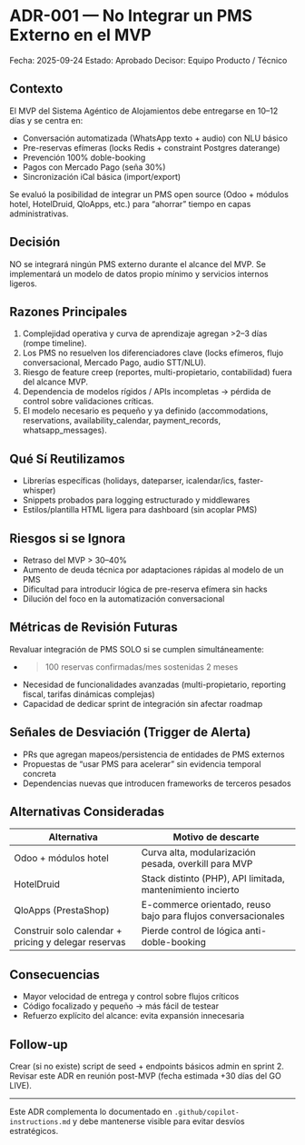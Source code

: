 # ADR-001 — No Integrar un PMS Externo en el MVP

Fecha: 2025-09-24
Estado: Aprobado
Decisor: Equipo Producto / Técnico

## Contexto
El MVP del Sistema Agéntico de Alojamientos debe entregarse en 10–12 días y se centra en:
- Conversación automatizada (WhatsApp texto + audio) con NLU básico
- Pre-reservas efímeras (locks Redis + constraint Postgres daterange)
- Prevención 100% doble-booking
- Pagos con Mercado Pago (seña 30%)
- Sincronización iCal básica (import/export)

Se evaluó la posibilidad de integrar un PMS open source (Odoo + módulos hotel, HotelDruid, QloApps, etc.) para “ahorrar” tiempo en capas administrativas.

## Decisión
NO se integrará ningún PMS externo durante el alcance del MVP. Se implementará un modelo de datos propio mínimo y servicios internos ligeros.

## Razones Principales
1. Complejidad operativa y curva de aprendizaje agregan >2–3 días (rompe timeline).
2. Los PMS no resuelven los diferenciadores clave (locks efímeros, flujo conversacional, Mercado Pago, audio STT/NLU).
3. Riesgo de feature creep (reportes, multi-propietario, contabilidad) fuera del alcance MVP.
4. Dependencia de modelos rígidos / APIs incompletas → pérdida de control sobre validaciones críticas.
5. El modelo necesario es pequeño y ya definido (accommodations, reservations, availability_calendar, payment_records, whatsapp_messages).

## Qué Sí Reutilizamos
- Librerías específicas (holidays, dateparser, icalendar/ics, faster-whisper)
- Snippets probados para logging estructurado y middlewares
- Estilos/plantilla HTML ligera para dashboard (sin acoplar PMS)

## Riesgos si se Ignora
- Retraso del MVP > 30–40%
- Aumento de deuda técnica por adaptaciones rápidas al modelo de un PMS
- Dificultad para introducir lógica de pre-reserva efímera sin hacks
- Dilución del foco en la automatización conversacional

## Métricas de Revisión Futuras
Revaluar integración de PMS SOLO si se cumplen simultáneamente:
- >100 reservas confirmadas/mes sostenidas 2 meses
- Necesidad de funcionalidades avanzadas (multi-propietario, reporting fiscal, tarifas dinámicas complejas)
- Capacidad de dedicar sprint de integración sin afectar roadmap

## Señales de Desviación (Trigger de Alerta)
- PRs que agregan mapeos/persistencia de entidades de PMS externos
- Propuestas de “usar PMS para acelerar” sin evidencia temporal concreta
- Dependencias nuevas que introducen frameworks de terceros pesados

## Alternativas Consideradas
| Alternativa | Motivo de descarte |
|-------------|--------------------|
| Odoo + módulos hotel | Curva alta, modularización pesada, overkill para MVP |
| HotelDruid | Stack distinto (PHP), API limitada, mantenimiento incierto |
| QloApps (PrestaShop) | E-commerce orientado, reuso bajo para flujos conversacionales |
| Construir solo calendar + pricing y delegar reservas | Pierde control de lógica anti-doble-booking |

## Consecuencias
- Mayor velocidad de entrega y control sobre flujos críticos
- Código focalizado y pequeño → más fácil de testear
- Refuerzo explícito del alcance: evita expansión innecesaria

## Follow-up
Crear (si no existe) script de seed + endpoints básicos admin en sprint 2. Revisar este ADR en reunión post-MVP (fecha estimada +30 días del GO LIVE).

---
Este ADR complementa lo documentado en `.github/copilot-instructions.md` y debe mantenerse visible para evitar desvíos estratégicos.